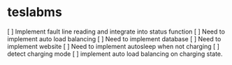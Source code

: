 # teslabms
[ ] Implement fault line reading and integrate into status function
[ ] Need to implement auto load balancing
[ ] Need to implement database
[ ] Need to implement website
[ ] Need to implement autosleep when not charging
	[ ] detect charging mode
	[ ] implement auto load balancing on charging state.

